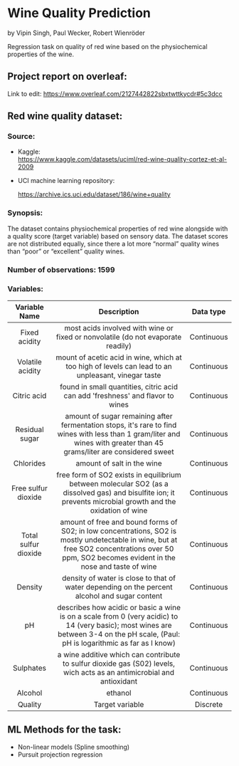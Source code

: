 # Wine Quality Prediction

by Vipin Singh, Paul Wecker, Robert Wienröder

Regression task on quality of red wine based on the physiochemical properties of the wine.

## Project report on overleaf:
Link to edit: https://www.overleaf.com/2127442822sbxtwttkycdr#5c3dcc 

## Red wine quality dataset:
### Source:

- Kaggle:  
    https://www.kaggle.com/datasets/uciml/red-wine-quality-cortez-et-al-2009 

- UCI machine learning repository: 

    https://archive.ics.uci.edu/dataset/186/wine+quality 

### Synopsis: 
The dataset contains physiochemical properties of red wine alongside with a quality score 
(target variable) based on sensory data. The dataset scores are not distributed equally, since 
there a lot more “normal” quality wines than “poor” or “excellent” quality wines. 

### Number of observations: 1599

### Variables:

| Variable Name         | Description       | Data type  |
| :---:                 | :---:             | :---:      |
| Fixed acidity         |most acids involved with wine or fixed or nonvolatile (do not evaporate readily) | Continuous |
| Volatile acidity      |mount of acetic acid in wine, which at too high of levels can lead to an unpleasant, vinegar taste | Continuous |
| Citric acid           |found in small quantities, citric acid can add 'freshness' and flavor to wines| Continuous |
| Residual sugar        |amount of sugar remaining after fermentation stops, it's rare to find wines with less than 1 gram/liter and wines with greater than 45 grams/liter are considered sweet | Continuous |
| Chlorides             |amount of salt in the wine| Continuous |
| Free sulfur dioxide   |free form of SO2 exists in equilibrium between molecular SO2 (as a dissolved gas) and bisulfite ion; it prevents microbial growth and the oxidation of wine| Continuous |
| Total sulfur dioxide  |amount of free and bound forms of S02; in low concentrations, SO2 is mostly undetectable in wine, but at free SO2 concentrations over 50 ppm, SO2 becomes evident in the nose and taste of wine| Continuous |
| Density               |density of water is close to that of water depending on the percent alcohol and sugar content| Continuous |
| pH                    |describes how acidic or basic a wine is on a scale from 0 (very acidic) to 14 (very basic); most wines are between 3-4 on the pH scale, (Paul: pH is logarithmic as far as I know)| Continuous |
| Sulphates             |a wine additive which can contribute to sulfur dioxide gas (S02) levels, wich acts as an antimicrobial and antioxidant| Continuous |
| Alcohol               |ethanol| Continuous |
| Quality               | Target variable   | Discrete    |

## ML Methods for the task:
- Non-linear models (Spline smoothing) 
- Pursuit projection regression 
